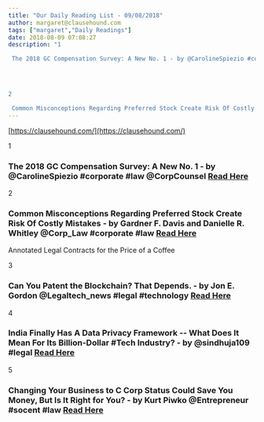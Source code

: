 ```yaml
---
title: "Our Daily Reading List - 09/08/2018"
author: margaret@clausehound.com
tags: ["margaret","Daily Readings"]
date: 2018-08-09 07:08:27
description: "1

 The 2018 GC Compensation Survey: A New No. 1 - by @CarolineSpiezio #corporate #law @CorpCounsel Read Here

 


2

 Common Misconceptions Regarding Preferred Stock Create Risk Of Costly Mistakes..."
---
```


[https://clausehound.com/](https://clausehound.com/)

1

###  The 2018 GC Compensation Survey: A New No. 1 - by @CarolineSpiezio #corporate #law @CorpCounsel [Read Here](https://www.law.com/corpcounsel/2018/08/01/cc-mag-080118-fea-cover/)

 

2

###  Common Misconceptions Regarding Preferred Stock Create Risk Of Costly Mistakes - by Gardner F. Davis and Danielle R. Whitley @Corp_Law #corporate #law [Read Here](http://www.mondaq.com/unitedstates/x/724842/Securities/Common+Misconceptions+Regarding+Preferred+Stock+Create+Risk+of+Costly+Mistakes)

Annotated Legal Contracts
for the Price of a Coffee

3

###  Can You Patent the Blockchain? That Depends. - by Jon E. Gordon @Legaltech_news #legal #technology  [Read Here](https://www.law.com/legaltechnews/2018/07/30/can-you-patent-the-blockchain-that-depends/l)

 

4

###  India Finally Has A Data Privacy Framework -- What Does It Mean For Its Billion-Dollar #Tech Industry? - by @sindhuja109 #legal [Read Here](https://www.forbes.com/sites/sindhujabalaji/2018/08/03/india-finally-has-a-data-privacy-framework-what-does-it-mean-for-its-billion-dollar-tech-industry/#77a23fd070fe)

 

5

###  Changing Your Business to C Corp Status Could Save You Money, But Is It Right for You? - by Kurt Piwko @Entrepreneur #socent #law [Read Here](https://www.entrepreneur.com/article/317300)

 
